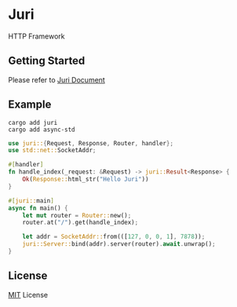 # Juri

HTTP Framework

## Getting Started

Please refer to [Juri Document](https://juri-web.github.io/juri)

## Example

```
cargo add juri
cargo add async-std
```

```rust
use juri::{Request, Response, Router, handler};
use std::net::SocketAddr;

#[handler]
fn handle_index(_request: &Request) -> juri::Result<Response> {
    Ok(Response::html_str("Hello Juri"))
}

#[juri::main]
async fn main() {
    let mut router = Router::new();
    router.at("/").get(handle_index);

    let addr = SocketAddr::from(([127, 0, 0, 1], 7878));
    juri::Server::bind(addr).server(router).await.unwrap();
}
```

## License

[MIT](./LICENSE) License